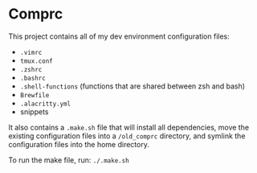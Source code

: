 # Comprc

This project contains all of my dev environment configuration files:
* `.vimrc`
* `tmux.conf`
* `.zshrc`
* `.bashrc`
* `.shell-functions` (functions that are shared between zsh and bash)
* `Brewfile`
* `.alacritty.yml`
* snippets

It also contains a `.make.sh` file that will install all dependencies, move the existing configuration files into a `/old_comprc` directory, and symlink the configuration files into the home directory.

To run the make file, run:
`./.make.sh`
